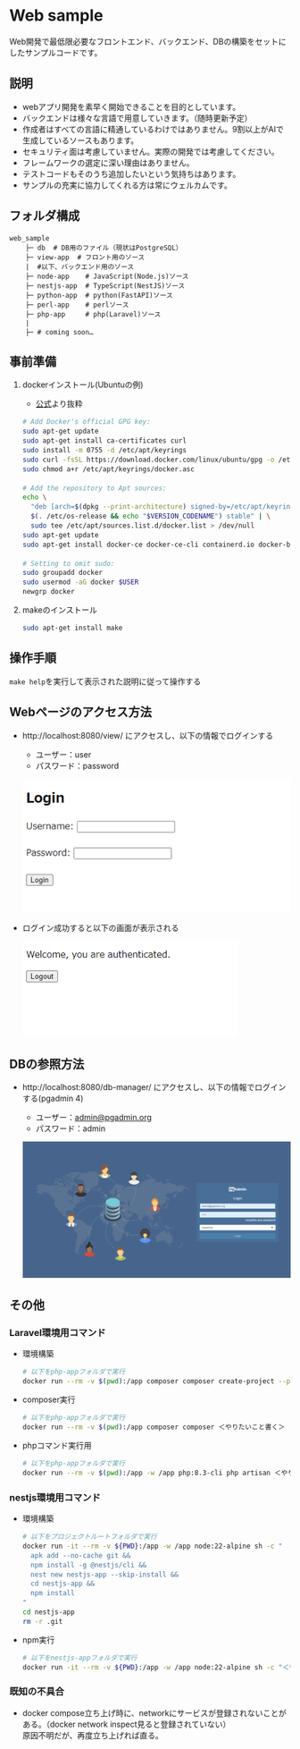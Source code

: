 # Web sample
Web開発で最低限必要なフロントエンド、バックエンド、DBの構築をセットにしたサンプルコードです。

## 説明
- webアプリ開発を素早く開始できることを目的としています。
- バックエンドは様々な言語で用意していきます。（随時更新予定）
- 作成者はすべての言語に精通しているわけではありません。9割以上がAIで生成しているソースもあります。
- セキュリティ面は考慮していません。実際の開発では考慮してください。
- フレームワークの選定に深い理由はありません。
- テストコードもそのうち追加したいという気持ちはあります。
- サンプルの充実に協力してくれる方は常にウェルカムです。

## フォルダ構成
```
web_sample
    ├─ db  # DB用のファイル（現状はPostgreSQL）
    ├─ view-app  # フロント用のソース
    |  #以下、バックエンド用のソース
    ├─ node-app    # JavaScript(Node.js)ソース
    ├─ nestjs-app  # TypeScript(NestJS)ソース
    ├─ python-app  # python(FastAPI)ソース
    ├─ perl-app    # perlソース
    ├─ php-app     # php(Laravel)ソース
    |
    ├─ # coming soon…
```

## 事前準備
1. dockerインストール(Ubuntuの例)
    - [公式](https://docs.docker.com/engine/install/)より抜粋
    ```bash
    # Add Docker's official GPG key:
    sudo apt-get update
    sudo apt-get install ca-certificates curl
    sudo install -m 0755 -d /etc/apt/keyrings
    sudo curl -fsSL https://download.docker.com/linux/ubuntu/gpg -o /etc/apt/keyrings/docker.asc
    sudo chmod a+r /etc/apt/keyrings/docker.asc

    # Add the repository to Apt sources:
    echo \
      "deb [arch=$(dpkg --print-architecture) signed-by=/etc/apt/keyrings/docker.asc] https://download.docker.com/linux/ubuntu \
      $(. /etc/os-release && echo "$VERSION_CODENAME") stable" | \
      sudo tee /etc/apt/sources.list.d/docker.list > /dev/null
    sudo apt-get update
    sudo apt-get install docker-ce docker-ce-cli containerd.io docker-buildx-plugin docker-compose-plugin

    # Setting to omit sudo:
    sudo groupadd docker
    sudo usermod -aG docker $USER
    newgrp docker
    ```

2. makeのインストール
    ```bash
    sudo apt-get install make 
    ```

## 操作手順
`make help`を実行して表示された説明に従って操作する

## Webページのアクセス方法
- http://localhost:8080/view/ にアクセスし、以下の情報でログインする
    - ユーザー：user
    - パスワード：password

    ![alt text](doc/login.png)

- ログイン成功すると以下の画面が表示される

    ![alt text](doc/main.png)

## DBの参照方法
- http://localhost:8080/db-manager/ にアクセスし、以下の情報でログインする(pgadmin 4)
    - ユーザー：admin@pgadmin.org
    - パスワード：admin

    ![alt text](doc/pgadmin.png)


## その他
### Laravel環境用コマンド
- 環境構築
    ``` bash
    # 以下をphp-appフォルダで実行
    docker run --rm -v $(pwd):/app composer composer create-project --prefer-dist laravel/laravel .
    ```

- composer実行
    ``` bash
    # 以下をphp-appフォルダで実行
    docker run --rm -v $(pwd):/app composer composer ＜やりたいこと書く＞
    ```

- phpコマンド実行用
    ``` bash
    # 以下をphp-appフォルダで実行
    docker run --rm -v $(pwd):/app -w /app php:8.3-cli php artisan ＜やりたいこと書く＞
    ```

### nestjs環境用コマンド
- 環境構築
    ``` bash
    # 以下をプロジェクトルートフォルダで実行
    docker run -it --rm -v ${PWD}:/app -w /app node:22-alpine sh -c "
      apk add --no-cache git &&
      npm install -g @nestjs/cli &&
      nest new nestjs-app --skip-install &&
      cd nestjs-app &&
      npm install
    "
    cd nestjs-app
    rm -r .git
    ```

- npm実行
    ``` bash
    # 以下をnestjs-appフォルダで実行
    docker run -it --rm -v ${PWD}:/app -w /app node:22-alpine sh -c "＜やりたいこと書く＞"
    ```

### 既知の不具合
- docker compose立ち上げ時に、networkにサービスが登録されないことがある。（docker network inspect見ると登録されていない）  
原因不明だが、再度立ち上げれば直る。

